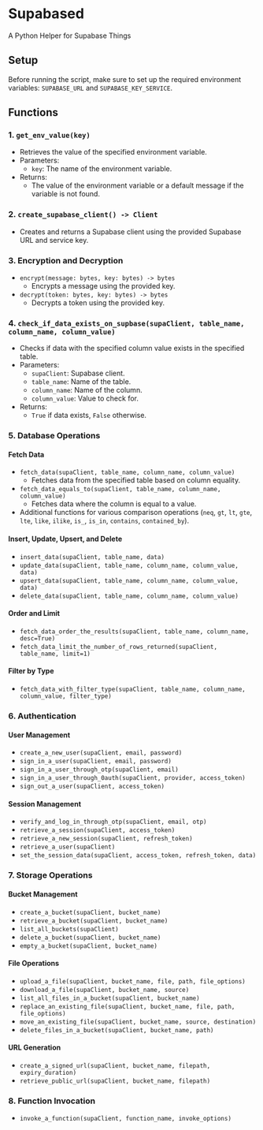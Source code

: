 # Supabased
A Python Helper for Supabase Things

Setup
-----

Before running the script, make sure to set up the required environment variables: `SUPABASE_URL` and `SUPABASE_KEY_SERVICE`.

Functions
---------

### 1\. `get_env_value(key)`

*   Retrieves the value of the specified environment variable.
*   Parameters:
    *   `key`: The name of the environment variable.
*   Returns:
    *   The value of the environment variable or a default message if the variable is not found.

### 2\. `create_supabase_client() -> Client`

*   Creates and returns a Supabase client using the provided Supabase URL and service key.

### 3\. Encryption and Decryption

*   `encrypt(message: bytes, key: bytes) -> bytes`
    *   Encrypts a message using the provided key.
*   `decrypt(token: bytes, key: bytes) -> bytes`
    *   Decrypts a token using the provided key.

### 4\. `check_if_data_exists_on_supbase(supaClient, table_name, column_name, column_value)`

*   Checks if data with the specified column value exists in the specified table.
*   Parameters:
    *   `supaClient`: Supabase client.
    *   `table_name`: Name of the table.
    *   `column_name`: Name of the column.
    *   `column_value`: Value to check for.
*   Returns:
    *   `True` if data exists, `False` otherwise.

### 5\. Database Operations

#### Fetch Data

*   `fetch_data(supaClient, table_name, column_name, column_value)`
    *   Fetches data from the specified table based on column equality.
*   `fetch_data_equals_to(supaClient, table_name, column_name, column_value)`
    *   Fetches data where the column is equal to a value.
*   Additional functions for various comparison operations (`neq`, `gt`, `lt`, `gte`, `lte`, `like`, `ilike`, `is_`, `is_in`, `contains`, `contained_by`).

#### Insert, Update, Upsert, and Delete

*   `insert_data(supaClient, table_name, data)`
*   `update_data(supaClient, table_name, column_name, column_value, data)`
*   `upsert_data(supaClient, table_name, column_name, column_value, data)`
*   `delete_data(supaClient, table_name, column_name, column_value)`

#### Order and Limit

*   `fetch_data_order_the_results(supaClient, table_name, column_name, desc=True)`
*   `fetch_data_limit_the_number_of_rows_returned(supaClient, table_name, limit=1)`

#### Filter by Type

*   `fetch_data_with_filter_type(supaClient, table_name, column_name, column_value, filter_type)`

### 6\. Authentication

#### User Management

*   `create_a_new_user(supaClient, email, password)`
*   `sign_in_a_user(supaClient, email, password)`
*   `sign_in_a_user_through_otp(supaClient, email)`
*   `sign_in_a_user_through_0auth(supaClient, provider, access_token)`
*   `sign_out_a_user(supaClient, access_token)`

#### Session Management

*   `verify_and_log_in_through_otp(supaClient, email, otp)`
*   `retrieve_a_session(supaClient, access_token)`
*   `retrieve_a_new_session(supaClient, refresh_token)`
*   `retrieve_a_user(supaClient)`
*   `set_the_session_data(supaClient, access_token, refresh_token, data)`

### 7\. Storage Operations

#### Bucket Management

*   `create_a_bucket(supaClient, bucket_name)`
*   `retrieve_a_bucket(supaClient, bucket_name)`
*   `list_all_buckets(supaClient)`
*   `delete_a_bucket(supaClient, bucket_name)`
*   `empty_a_bucket(supaClient, bucket_name)`

#### File Operations

*   `upload_a_file(supaClient, bucket_name, file, path, file_options)`
*   `download_a_file(supaClient, bucket_name, source)`
*   `list_all_files_in_a_bucket(supaClient, bucket_name)`
*   `replace_an_existing_file(supaClient, bucket_name, file, path, file_options)`
*   `move_an_existing_file(supaClient, bucket_name, source, destination)`
*   `delete_files_in_a_bucket(supaClient, bucket_name, path)`

#### URL Generation

*   `create_a_signed_url(supaClient, bucket_name, filepath, expiry_duration)`
*   `retrieve_public_url(supaClient, bucket_name, filepath)`

### 8\. Function Invocation

*   `invoke_a_function(supaClient, function_name, invoke_options)`
